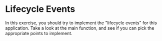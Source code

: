 # Lifecycle Events

In this exercise, you should try to implement the "lifecycle events" for this application. Take a look at the main
function, and see if you can pick the appropriate points to implement.
